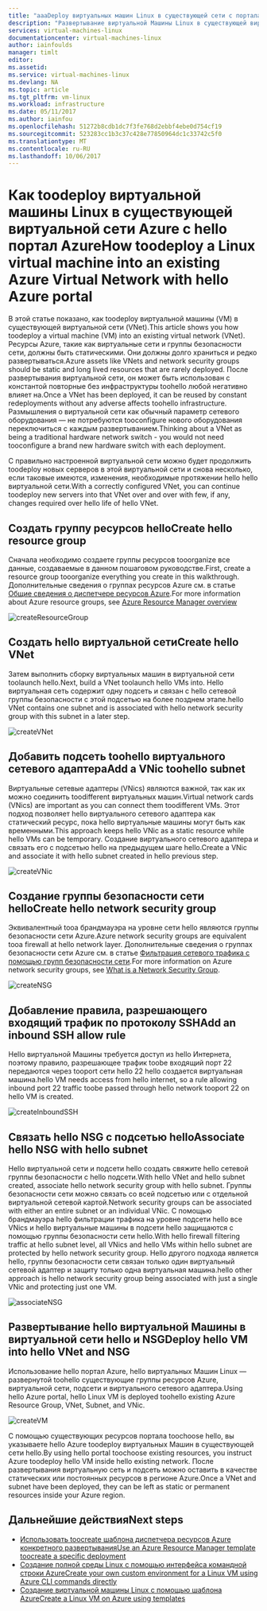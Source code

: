 ```yaml
---
title: "aaaDeploy виртуальных машин Linux в существующей сети с портала Azure | Документы Microsoft"
description: "Развертывание виртуальной Машины Linux в существующей виртуальной сети Azure с помощью портала hello."
services: virtual-machines-linux
documentationcenter: virtual-machines-linux
author: iainfoulds
manager: timlt
editor: 
ms.assetid: 
ms.service: virtual-machines-linux
ms.devlang: NA
ms.topic: article
ms.tgt_pltfrm: vm-linux
ms.workload: infrastructure
ms.date: 05/11/2017
ms.author: iainfou
ms.openlocfilehash: 51272b8cdb1dc7f3fe768d2ebbf4ebe0d754cf19
ms.sourcegitcommit: 523283cc1b3c37c428e77850964dc1c33742c5f0
ms.translationtype: MT
ms.contentlocale: ru-RU
ms.lasthandoff: 10/06/2017
---
```

# <a name="how-toodeploy-a-linux-virtual-machine-into-an-existing-azure-virtual-network-with-hello-azure-portal"></a><span data-ttu-id="61b48-103">Как toodeploy виртуальной машины Linux в существующей виртуальной сети Azure с hello портал Azure</span><span class="sxs-lookup"><span data-stu-id="61b48-103">How toodeploy a Linux virtual machine into an existing Azure Virtual Network with hello Azure portal</span></span>

<span data-ttu-id="61b48-104">В этой статье показано, как toodeploy виртуальной машины (VM) в существующей виртуальной сети (VNet).</span><span class="sxs-lookup"><span data-stu-id="61b48-104">This article shows you how toodeploy a virtual machine (VM) into an existing virtual network (VNet).</span></span> <span data-ttu-id="61b48-105">Ресурсы Azure, такие как виртуальные сети и группы безопасности сети, должны быть статическими. Они должны долго храниться и редко развертываться.</span><span class="sxs-lookup"><span data-stu-id="61b48-105">Azure assets like VNets and network security groups should be static and long lived resources that are rarely deployed.</span></span> <span data-ttu-id="61b48-106">После развертывания виртуальной сети, он может быть использован с константой повторные без инфраструктуры toohello любой негативно влияет на.</span><span class="sxs-lookup"><span data-stu-id="61b48-106">Once a VNet has been deployed, it can be reused by constant redeployments without any adverse affects toohello infrastructure.</span></span> <span data-ttu-id="61b48-107">Размышления о виртуальной сети как обычный параметр сетевого оборудования — не потребуются tooconfigure нового оборудования переключиться с каждым развертыванием.</span><span class="sxs-lookup"><span data-stu-id="61b48-107">Thinking about a VNet as being a traditional hardware network switch - you would not need tooconfigure a brand new hardware switch with each deployment.</span></span>  

<span data-ttu-id="61b48-108">С правильно настроенной виртуальной сети можно будет продолжить toodeploy новых серверов в этой виртуальной сети и снова несколько, если таковые имеются, изменения, необходимые протяжении hello hello виртуальной сети.</span><span class="sxs-lookup"><span data-stu-id="61b48-108">With a correctly configured VNet, you can continue toodeploy new servers into that VNet over and over with few, if any, changes required over hello life of hello VNet.</span></span>

## <a name="create-hello-resource-group"></a><span data-ttu-id="61b48-109">Создать группу ресурсов hello</span><span class="sxs-lookup"><span data-stu-id="61b48-109">Create hello resource group</span></span>

<span data-ttu-id="61b48-110">Сначала необходимо создаете группы ресурсов tooorganize все данные, создаваемые в данном пошаговом руководстве.</span><span class="sxs-lookup"><span data-stu-id="61b48-110">First, create a resource group tooorganize everything you create in this walkthrough.</span></span> <span data-ttu-id="61b48-111">Дополнительные сведения о группах ресурсов Azure см. в статье [Общие сведения о диспетчере ресурсов Azure](../../azure-resource-manager/resource-group-overview.md).</span><span class="sxs-lookup"><span data-stu-id="61b48-111">For more information about Azure resource groups, see [Azure Resource Manager overview](../../azure-resource-manager/resource-group-overview.md)</span></span>

![createResourceGroup](./media/deploy-linux-vm-into-existing-vnet-using-portal/createResourceGroup.png)


## <a name="create-hello-vnet"></a><span data-ttu-id="61b48-113">Создать hello виртуальной сети</span><span class="sxs-lookup"><span data-stu-id="61b48-113">Create hello VNet</span></span>

<span data-ttu-id="61b48-114">Затем выполнить сборку виртуальных машин в виртуальной сети toolaunch hello.</span><span class="sxs-lookup"><span data-stu-id="61b48-114">Next, build a VNet toolaunch hello VMs into.</span></span> <span data-ttu-id="61b48-115">Hello виртуальная сеть содержит одну подсеть и связан с hello сетевой группы безопасности с этой подсетью на более позднем этапе.</span><span class="sxs-lookup"><span data-stu-id="61b48-115">hello VNet contains one subnet and is associated with hello network security group with this subnet in a later step.</span></span>

![createVNet](./media/deploy-linux-vm-into-existing-vnet-using-portal/createVNet.png)

## <a name="add-a-vnic-toohello-subnet"></a><span data-ttu-id="61b48-117">Добавить подсеть toohello виртуального сетевого адаптера</span><span class="sxs-lookup"><span data-stu-id="61b48-117">Add a VNic toohello subnet</span></span>

<span data-ttu-id="61b48-118">Виртуальные сетевые адаптеры (VNics) являются важной, так как их можно соединить toodifferent виртуальных машин.</span><span class="sxs-lookup"><span data-stu-id="61b48-118">Virtual network cards (VNics) are important as you can connect them toodifferent VMs.</span></span> <span data-ttu-id="61b48-119">Этот подход позволяет hello виртуального сетевого адаптера как статический ресурс, пока hello виртуальные машины могут быть как временными.</span><span class="sxs-lookup"><span data-stu-id="61b48-119">This approach keeps hello VNic as a static resource while hello VMs can be temporary.</span></span> <span data-ttu-id="61b48-120">Создание виртуального сетевого адаптера и связать его с подсетью hello на предыдущем шаге hello.</span><span class="sxs-lookup"><span data-stu-id="61b48-120">Create a VNic and associate it with hello subnet created in hello previous step.</span></span>

![createVNic](./media/deploy-linux-vm-into-existing-vnet-using-portal/createVNic.png)

## <a name="create-hello-network-security-group"></a><span data-ttu-id="61b48-122">Создание группы безопасности сети hello</span><span class="sxs-lookup"><span data-stu-id="61b48-122">Create hello network security group</span></span>

<span data-ttu-id="61b48-123">Эквивалентный tooa брандмауэра на уровне сети hello являются группы безопасности сети Azure.</span><span class="sxs-lookup"><span data-stu-id="61b48-123">Azure network security groups are equivalent tooa firewall at hello network layer.</span></span> <span data-ttu-id="61b48-124">Дополнительные сведения о группах безопасности сети Azure см. в статье [Фильтрация сетевого трафика с помощью групп безопасности сети](../../virtual-network/virtual-networks-nsg.md).</span><span class="sxs-lookup"><span data-stu-id="61b48-124">For more information on Azure network security groups, see [What is a Network Security Group](../../virtual-network/virtual-networks-nsg.md).</span></span>

![createNSG](./media/deploy-linux-vm-into-existing-vnet-using-portal/createNSG.png)

## <a name="add-an-inbound-ssh-allow-rule"></a><span data-ttu-id="61b48-126">Добавление правила, разрешающего входящий трафик по протоколу SSH</span><span class="sxs-lookup"><span data-stu-id="61b48-126">Add an inbound SSH allow rule</span></span>

<span data-ttu-id="61b48-127">Hello виртуальной Машины требуется доступ из hello Интернета, поэтому правило, разрешающее трафик toobe входящий порт 22 передаются через tooport сети hello 22 hello создается виртуальная машина.</span><span class="sxs-lookup"><span data-stu-id="61b48-127">hello VM needs access from hello internet, so a rule allowing inbound port 22 traffic toobe passed through hello network tooport 22 on hello VM is created.</span></span>

![createInboundSSH](./media/deploy-linux-vm-into-existing-vnet-using-portal/createInboundSSH.png)

## <a name="associate-hello-nsg-with-hello-subnet"></a><span data-ttu-id="61b48-129">Связать hello NSG с подсетью hello</span><span class="sxs-lookup"><span data-stu-id="61b48-129">Associate hello NSG with hello subnet</span></span>

<span data-ttu-id="61b48-130">Hello виртуальной сети и подсети hello создать свяжите hello сетевой группы безопасности с hello подсети.</span><span class="sxs-lookup"><span data-stu-id="61b48-130">With hello VNet and hello subnet created, associate hello network security group with hello subnet.</span></span> <span data-ttu-id="61b48-131">Группы безопасности сети можно связать со всей подсетью или с отдельной виртуальной сетевой картой.</span><span class="sxs-lookup"><span data-stu-id="61b48-131">Network security groups can be associated with either an entire subnet or an individual VNic.</span></span> <span data-ttu-id="61b48-132">С помощью брандмауэра hello фильтрации трафика на уровне подсети hello все VNics и hello виртуальные машины в подсети hello защищаются с помощью группы безопасности сети hello.</span><span class="sxs-lookup"><span data-stu-id="61b48-132">With hello firewall filtering traffic at hello subnet level, all VNics and hello VMs within hello subnet are protected by hello network security group.</span></span> <span data-ttu-id="61b48-133">Hello другого подхода является hello, группы безопасности сети связан только один виртуальный сетевой адаптер и защиту только одна виртуальная машина.</span><span class="sxs-lookup"><span data-stu-id="61b48-133">hello other approach is hello network security group being associated with just a single VNic and protecting just one VM.</span></span>

![associateNSG](./media/deploy-linux-vm-into-existing-vnet-using-portal/associateNSG.png)


## <a name="deploy-hello-vm-into-hello-vnet-and-nsg"></a><span data-ttu-id="61b48-135">Развертывание hello виртуальной Машины в виртуальной сети hello и NSG</span><span class="sxs-lookup"><span data-stu-id="61b48-135">Deploy hello VM into hello VNet and NSG</span></span>

<span data-ttu-id="61b48-136">Использование hello портал Azure, hello виртуальных Машин Linux — развернутой toohello существующие группы ресурсов Azure, виртуальной сети, подсети и виртуального сетевого адаптера.</span><span class="sxs-lookup"><span data-stu-id="61b48-136">Using hello Azure portal, hello Linux VM is deployed toohello existing Azure Resource Group, VNet, Subnet, and VNic.</span></span>

![createVM](./media/deploy-linux-vm-into-existing-vnet-using-portal/createVM.png)

<span data-ttu-id="61b48-138">С помощью существующих ресурсов портала toochoose hello, вы указываете hello Azure toodeploy виртуальных Машин в существующей сети hello.</span><span class="sxs-lookup"><span data-stu-id="61b48-138">By using hello portal toochoose existing resources, you instruct Azure toodeploy hello VM inside hello existing network.</span></span> <span data-ttu-id="61b48-139">После развертывания виртуальную сеть и подсеть можно оставить в качестве статических или постоянных ресурсов в регионе Azure.</span><span class="sxs-lookup"><span data-stu-id="61b48-139">Once a VNet and subnet have been deployed, they can be left as static or permanent resources inside your Azure region.</span></span>  

## <a name="next-steps"></a><span data-ttu-id="61b48-140">Дальнейшие действия</span><span class="sxs-lookup"><span data-stu-id="61b48-140">Next steps</span></span>

* [<span data-ttu-id="61b48-141">Использовать toocreate шаблона диспетчера ресурсов Azure конкретного развертывания</span><span class="sxs-lookup"><span data-stu-id="61b48-141">Use an Azure Resource Manager template toocreate a specific deployment</span></span>](../windows/cli-deploy-templates.md)
* [<span data-ttu-id="61b48-142">Создание полной среды Linux с помощью интерфейса командной строки Azure</span><span class="sxs-lookup"><span data-stu-id="61b48-142">Create your own custom environment for a Linux VM using Azure CLI commands directly</span></span>](create-cli-complete.md)
* [<span data-ttu-id="61b48-143">Создание виртуальной машины Linux с помощью шаблона Azure</span><span class="sxs-lookup"><span data-stu-id="61b48-143">Create a Linux VM on Azure using templates</span></span>](create-ssh-secured-vm-from-template.md)
